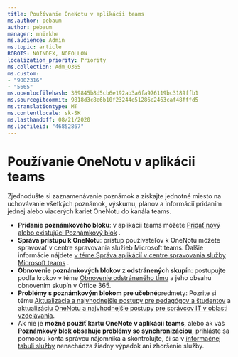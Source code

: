 ```yaml
---
title: Používanie OneNotu v aplikácii teams
ms.author: pebaum
author: pebaum
manager: mnirkhe
ms.audience: Admin
ms.topic: article
ROBOTS: NOINDEX, NOFOLLOW
localization_priority: Priority
ms.collection: Adm_O365
ms.custom:
- "9002316"
- "5665"
ms.openlocfilehash: 369845b8d5cb6e192ab3a6fa976119bc3189ffb1
ms.sourcegitcommit: 9818d3c8e6b10f23244e51286e2463caf48fffd5
ms.translationtype: MT
ms.contentlocale: sk-SK
ms.lasthandoff: 08/21/2020
ms.locfileid: "46852867"
---
```

# <a name="using-onenote-in-teams"></a>Používanie OneNotu v aplikácii teams

Zjednodušte si zaznamenávanie poznámok a získajte jednotné miesto na uchovávanie všetkých poznámok, výskumu, plánov a informácií pridaním jednej alebo viacerých kariet OneNotu do kanála teams.

- **Pridanie poznámkového bloku**: v aplikácii teams môžete [Pridať nový alebo existujúci Poznámkový blok](https://support.microsoft.com/office/add-a-onenote-notebook-to-teams-0ec78cc3-ba3b-4279-a88e-aa40af9865c2) .
- **Správa prístupu k OneNotu**: prístup používateľov k OneNotu môžete spravovať v centre spravovania služieb Microsoft teams. Ďalšie informácie nájdete [v téme Správa aplikácií v centre spravovania služby Microsoft teams](https://docs.microsoft.com/MicrosoftTeams/manage-apps) .
- **Obnovenie poznámkových blokov z odstránených skupín**: postupujte podľa krokov v téme [Obnovenie odstráneného tímu](https://docs.microsoft.com/microsoftteams/archive-or-delete-a-team#restore-a-deleted-team) a jeho obsahu obnovením skupín v Office 365.
- **Problémy s poznámkovým blokom pre učebné**predmety: Pozrite si tému [Aktualizácia a najvhodnejšie postupy pre pedagógov a študentov](https://support.office.com/article/onenote-update-and-best-practices-for-educators-and-students-dde775f0-8b06-4263-8b54-1e9ddc3dd146) a [aktualizáciu OneNotu a najvhodnejšie postupy pre správcov IT v oblasti vzdelávania](https://support.office.com/article/onenote-update-and-best-practices-for-it-admins-in-education-9d78f2b2-5e25-4288-b597-b4ba463c7b46).
- Ak nie je **možné použiť kartu OneNote v aplikácii teams**, alebo ak váš **Poznámkový blok obsahuje problémy so synchronizáciou**, prihláste sa pomocou konta správcu nájomníka a skontrolujte, či sa v [informačnej tabuli služby](https://docs.microsoft.com/office365/enterprise/view-service-health) nenachádza žiadny výpadok ani zhoršenie služby.
